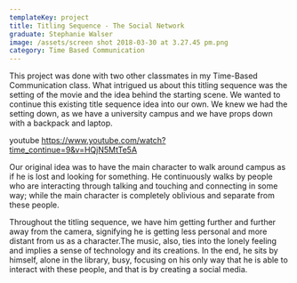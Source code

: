 ```yaml
---
templateKey: project
title: Titling Sequence - The Social Network
graduate: Stephanie Walser
image: /assets/screen shot 2018-03-30 at 3.27.45 pm.png
category: Time Based Communication
---
```

This project was done with two other classmates in my Time-Based Communication class. What intrigued us about this titling sequence was the setting of the movie and the idea behind the starting scene. We wanted to continue this existing title sequence idea into our own. We knew we had the setting down, as we have a university campus and we have props down with a backpack and laptop.

youtube https://www.youtube.com/watch?time_continue=9&v=HQjN5MtTe5A

Our original idea was to have the main character to walk around campus as if he is lost and looking for something. He continuously walks by people who are interacting through talking and touching and connecting in some way; while the main character is completely oblivious and separate from these people.

Throughout the titling sequence, we have him getting further and further away from the camera, signifying he is getting less personal and more distant from us as a character.The music, also, ties into the lonely feeling and implies a sense of technology and its creations. In the end, he sits by himself, alone in the library, busy, focusing on his only way that he is able to interact with these people, and that is by creating a social media.

